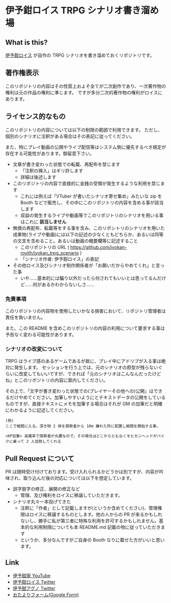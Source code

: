 # 伊予鉗ロイス TRPG シナリオ書き溜め場

## What is this?

[伊予鉗ロイス](https://x.com/RoYith_Iyokan) が自作の TRPG シナリオを書き溜めておくリポジトリです。

## 著作権表示

このリポジトリの内容はその性質上およそ全てが二次創作であり、一次著作物の権利は元の作品の権利に準じます。
ですが多分二次的著作物の権利がロイスにあります。

## ライセンス的なもの

このリポジトリの内容については以下の制限の範囲で利用できます。
ただし、個別のシナリオに注釈がある場合はその表記に従ってください。

また、特にプレイ動画の公開やライブ配信等はシステム側に優先するべき規定が存在する可能性があります。御留意下さい。

* 文章が書き変わった状態での転載、再配布を禁じます
  * 「注釈の挿入」はギリ許します
  * 詳細は後述します
* このリポジトリの内容で直接的に金銭の受領が発生するような利用を禁じます
  * これには例えば「VTuber が書いたシナリオ寄せ集め」みたいな zip を Booth などで販売し、その中にこのリポジトリの内容を含める事が該当します
  * 収益の発生するライブや動画等でこのリポジトリのシナリオを用いる事はこれに **該当しません**
* 無償の再配布、転載等をする事を含み、このリポシトリのシナリオを用いた成果物(ライブや動画)には以下の記述の少なくともどちらか、あるいは同等の文言を含めること。あるいは動画の概要欄等に記述すること
  * このリポジトリの URL ( https://github.com/iyokan-royith/iyokan_trpg_scenario )
  * 「シナリオ作者: 伊予鉗ロイス」の表記
* その他ロイス及びシナリオ制作関係者が「お願いだからやめてくれ」と言った事
  * いや……基本的には騙り以外だったら何されてもいいとは思ってるんだけど……何があるかわからないしさ……

### 免責事項

このリポジトリの内容物を使用したいかなる損害において、リポジトリ管理者は責任を負いません。

また、この README を含めこのリポジトリの内容の利用について要求する事は予告なく変わる可能性があります。

### シナリオの改変について

TRPG はライブ感のあるゲームであるが故に、プレイ中にアドリブが入る事は絶対に発生します。
セッションを行う上では、元のシナリオの原型が残らないぐらいに改変してもいいですが、できれば「元のシナリオはこんなんだったけどね」とこのリポジトリの内容に案内してください。

その上で、「文字が書き変わった状態での(プレイヤーその他への)公開」はできるだけやめてください。加筆しやすいようにとテキストデータの公開をしているものですが、直接テキストにメモを加筆する場合はそれが GM の加筆だと明確にわかるように記述してください。

```text
(例)
ここで戦闘に入る。深き物 2 体を探索者から 10m 離れた所に配置し戦闘を開始する事。

<KP加筆> 高確率で探索者が丸腰なので、その場合はどこからともなくモヒカンヘッドがバイクに乗って 2 人加勢してくれる
```

## Pull Request について

PR は随時受け付けております。受け入れられるかどうかは別ですが、内容が吟味され、取り込んだ後の対応については以下を想定しています。

* 誤字脱字の修正、展開の修正など
  * 管理、及び権利をロイスに移譲していただきます。
* シナリオ丸々一本投げてきた
  * 注釈に「作者」として記載しますが(というか含めてください)、管理権限はロイスに移譲するものとします。他の人からの PR が来るかもしれないし、勝手に私が第三者に特殊な利用を許可するかもしれません。基本的な利用制限についても本 README.md 記載の物に従っていただきます
  * というか、多分なんですがご自身の Booth なりに載せた方がいいと思います。

## Link

* [伊予鉗家 YouTube](https://www.youtube.com/@Iyokan_Family)
* [伊予鉗ロイス Twitter](https://x.com/RoYith_Iyokan)
* [伊予鉗アグノ Twitter](https://x.com/Agnos_Iyokan)
* [おたよりフォーム(Google Form)](https://docs.google.com/forms/d/e/1FAIpQLSddZbgo2SgGLnmUOU1yK2oIbIJEg6F2oMuyrSJNnPvNTlfA7w/viewform)
